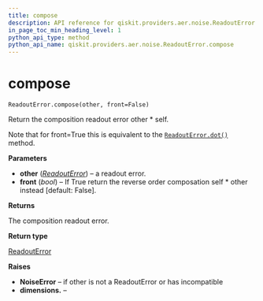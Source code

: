 ```yaml
---
title: compose
description: API reference for qiskit.providers.aer.noise.ReadoutError.compose
in_page_toc_min_heading_level: 1
python_api_type: method
python_api_name: qiskit.providers.aer.noise.ReadoutError.compose
---
```


# compose

<span id="qiskit.providers.aer.noise.ReadoutError.compose" />

`ReadoutError.compose(other, front=False)`

Return the composition readout error other \* self.

Note that for front=True this is equivalent to the [`ReadoutError.dot()`](qiskit.providers.aer.noise.ReadoutError.dot "qiskit.providers.aer.noise.ReadoutError.dot") method.

**Parameters**

*   **other** ([*ReadoutError*](qiskit.providers.aer.noise.ReadoutError "qiskit.providers.aer.noise.ReadoutError")) – a readout error.
*   **front** (*bool*) – If True return the reverse order composation self \* other instead \[default: False].

**Returns**

The composition readout error.

**Return type**

[ReadoutError](qiskit.providers.aer.noise.ReadoutError "qiskit.providers.aer.noise.ReadoutError")

**Raises**

*   **NoiseError** – if other is not a ReadoutError or has incompatible
*   **dimensions.** –

